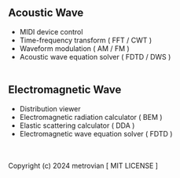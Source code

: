 ## Acoustic Wave ##
- MIDI device control
- Time-frequency transform ( FFT / CWT )
- Waveform modulation ( AM / FM )
- Acoustic wave equation solver ( FDTD / DWS )
<br/></br>
## Electromagnetic Wave ##
- Distribution viewer
- Electromagnetic radiation calculator ( BEM )
- Elastic scattering calculator ( DDA )
- Electromagnetic wave equation solver ( FDTD )

<br/></br>
Copyright (c) 2024 metrovian [ MIT LICENSE ]
